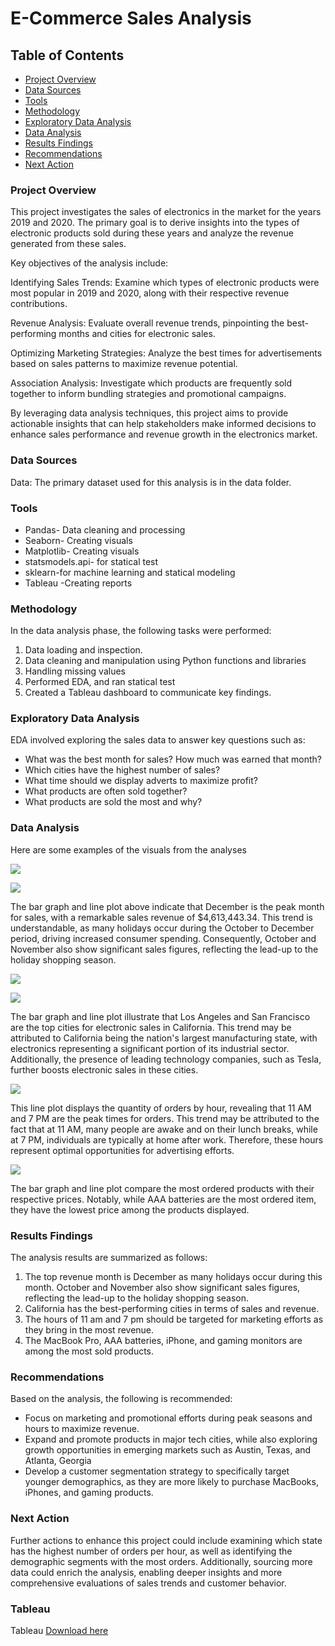 # E-Commerce Sales Analysis

## Table of Contents 

- [Project Overview](#project-overview)
- [Data Sources ](#data-sources)
- [Tools](#tools)
- [Methodology](#methodology)
- [Exploratory Data Analysis](#exploratory-data-analysis)
- [Data Analysis](#data-analysis) 
- [Results Findings](#results-findings)
- [Recommendations](#recommendations)
- [Next Action](#next-action)

### Project Overview 
This project investigates the sales of electronics in the market for the years 2019 and 2020. The primary goal is to derive insights into the types of electronic products sold during these years and analyze the revenue generated from these sales.

Key objectives of the analysis include:

Identifying Sales Trends: Examine which types of electronic products were most popular in 2019 and 2020, along with their respective revenue contributions.

Revenue Analysis: Evaluate overall revenue trends, pinpointing the best-performing months and cities for electronic sales.

Optimizing Marketing Strategies: Analyze the best times for advertisements based on sales patterns to maximize revenue potential.

Association Analysis: Investigate which products are frequently sold together to inform bundling strategies and promotional campaigns.

By leveraging data analysis techniques, this project aims to provide actionable insights that can help stakeholders make informed decisions to enhance sales performance and revenue growth in the electronics market.

### Data Sources 

Data: The primary dataset used for this analysis is in the data folder. 

### Tools 

- Pandas- Data cleaning and processing 
- Seaborn- Creating visuals
- Matplotlib- Creating visuals 
- statsmodels.api- for statical test
- sklearn-for machine learning and statical modeling
- Tableau -Creating reports

### Methodology 
  In the data analysis phase, the following tasks were performed:
  
  1. Data loading and inspection.
  2. Data cleaning and manipulation using Python functions and libraries
  3. Handling missing values
  4. Performed EDA, and ran statical test
  5. Created a Tableau dashboard to communicate key findings. 

### Exploratory Data Analysis

EDA involved exploring the sales data to answer key questions such as: 

- What was the best month for sales? How much was earned that month?
- Which cities have the highest number of sales?
- What time should we display adverts to maximize profit?
- What products are often sold together?
- What products are sold the most and why?



### Data Analysis 
Here are some examples of the visuals from the analyses 

![](image/Best_Month_for_Sales.jpg)

![](image/2Best_Month_for_Sales.jpg)

The bar graph and line plot above indicate that December is the peak month for sales, with a remarkable sales revenue of $4,613,443.34. This trend is understandable, as many holidays occur during the October to December period, driving increased consumer spending. Consequently, October and November also show significant sales figures, reflecting the lead-up to the holiday shopping season. 

![](image/Best_city_for_Sales.jpg)

![](image/2Best_city_for_Sales.jpg)

The bar graph and line plot illustrate that Los Angeles and San Francisco are the top cities for electronic sales in California. This trend may be attributed to California being the nation's largest manufacturing state, with electronics representing a significant portion of its industrial sector. Additionally, the presence of leading technology companies, such as Tesla, further boosts electronic sales in these cities. 

![](image/order_by_hour.jpg)

This line plot displays the quantity of orders by hour, revealing that 11 AM and 7 PM are the peak times for orders. This trend may be attributed to the fact that at 11 AM, many people are awake and on their lunch breaks, while at 7 PM, individuals are typically at home after work. Therefore, these hours represent optimal opportunities for advertising efforts.

![](image/Product_ordered_price.jpg)


The bar graph and line plot compare the most ordered products with their respective prices. Notably, while AAA batteries are the most ordered item, they have the lowest price among the products displayed.

### Results Findings
The analysis results are summarized as follows: 

1. The top revenue month is December as many holidays occur during this month. October and November also show significant sales figures, reflecting the lead-up to the holiday shopping season. 
2. California has the best-performing cities in terms of sales and revenue.
3. The hours of 11 am and 7 pm should be targeted for marketing efforts as they bring in the most revenue.
4. The MacBook Pro, AAA batteries, iPhone, and gaming monitors are among the most sold products.

### Recommendations 
Based on the analysis, the following is recommended: 
- Focus on marketing and promotional efforts during peak seasons and hours to maximize revenue.
- Expand and promote products in major tech cities, while also exploring growth opportunities in emerging markets such as Austin, Texas, and Atlanta, Georgia
- Develop a customer segmentation strategy to specifically target younger demographics, as they are more likely to purchase MacBooks, iPhones, and gaming products.
  
### Next Action
Further actions to enhance this project could include examining which state has the highest number of orders per hour, as well as identifying the demographic segments with the most orders. Additionally, sourcing more data could enrich the analysis, enabling deeper insights and more comprehensive evaluations of sales trends and customer behavior.


### Tableau 
Tableau [Download here](https://public.tableau.com/app/profile/thierno.barry8424/viz/ElectronicSales_16927830576570/Dashboard1)

